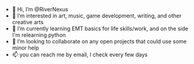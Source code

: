 - 👋 Hi, I’m @RiverNexus
- 👀 I’m interested in art, music, game development, writing, and other creative arts
- 🌱 I’m currently learning EMT basics for life skills/work, and on the side I'm relearning python
- 💞️ I’m looking to collaborate on any open projects that could use some minor help
- 📫 you can reach me by email, I check every few days

<!---
RiverNexus/RiverNexus is a ✨ special ✨ repository because its `README.md` (this file) appears on your GitHub profile.
You can click the Preview link to take a look at your changes.
--->
